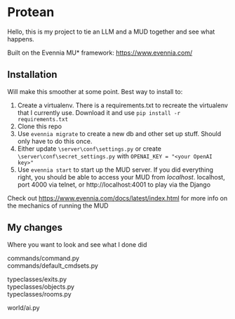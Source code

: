 # Protean

Hello, this is my project to tie an LLM and a MUD together and see what happens.  

Built on the Evennia MU* framework: https://www.evennia.com/

## Installation
Will make this smoother at some point. Best way to install to:
1. Create a virtualenv. There is a requirements.txt to recreate the virtualenv that I currently use. Download it and use `pip install -r requirements.txt`
2. Clone this repo
3. Use `evennia migrate` to create a new db and other set up stuff.  Should only have to do this once.
4. Either update `\server\conf\settings.py` or create `\server\conf\secret_settings.py` with `OPENAI_KEY = "<your OpenAI key>"`
5. Use `evennia start` to start up the MUD server.  If you did everything right, you should be able to access your MUD from _localhost_. localhost, port 4000 via telnet, or http://localhost:4001 to play via the Django 

Check out https://www.evennia.com/docs/latest/index.html for more info on the mechanics of running the MUD

## My changes
Where you want to look and see what I done did

commands/command.py  
commands/default_cmdsets.py  

typeclasses/exits.py  
typeclasses/objects.py  
typeclasses/rooms.py  

world/ai.py
